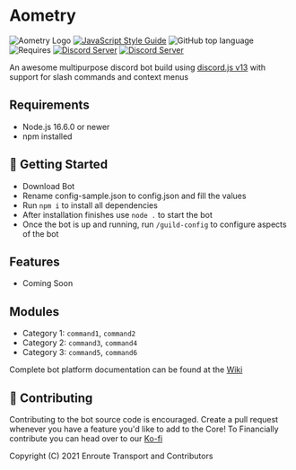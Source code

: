 
# Aometry

![Aometry Logo](https://i.imgur.com/RdnBKvs.jpg)
[![JavaScript Style Guide](https://cdn.rawgit.com/standard/standard/master/badge.svg)](https://github.com/standard/standard)
![GitHub top language](https://img.shields.io/github/languages/top/Enroute-Transport/Aometry?color=0072CE&style=for-the-badge)
![Requires](https://img.shields.io/badge/requires-discordJS-5865F2?style=for-the-badge)
<a href="https://enrt.me/discord"><img src="https://img.shields.io/discord/636354429049896991?color=5865F2&label=Enroute&style=for-the-badge" alt="Discord Server"></a>
<a href="https://discord.gg/zturVQrhTG"><img src="https://img.shields.io/discord/882220041477709856?color=5865F2&label=Support Server&style=for-the-badge" alt="Discord Server"></a>

An awesome multipurpose discord bot build using [discord.js v13](https://discord.js.org) with support for slash commands and context menus

## Requirements

- Node.js 16.6.0 or newer
- npm installed

## 🚀 Getting Started

- Download Bot
- Rename config-sample.json to config.json and fill the values
- Run `npm i` to install all dependencies
- After installation finishes use `node .` to start the bot
- Once the bot is up and running, run `/guild-config` to configure aspects of the bot

## Features

- Coming Soon

## Modules

- Category 1: `command1`, `command2`
- Category 2: `command3`, `command4`
- Category 3: `command5`, `command6`

Complete bot platform documentation can be found at the [Wiki](https://github.com/Enroute-Transport/Aometry/wiki)

## 🤝 Contributing

Contributing to the bot source code is encouraged. Create a pull request whenever you have a feature you'd like to add to the Core!
To Financially contribute you can head over to our [Ko-fi](https://ko-fi.com/enroute)

Copyright (C) 2021 Enroute Transport and Contributors
